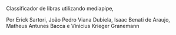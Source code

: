 Classificador de libras utilizando mediapipe,

Por Erick Sartori, João Pedro Viana Dubiela, Isaac Benati de Araujo, Matheus Antunes Bacca e Vinicius Krieger Granemann
